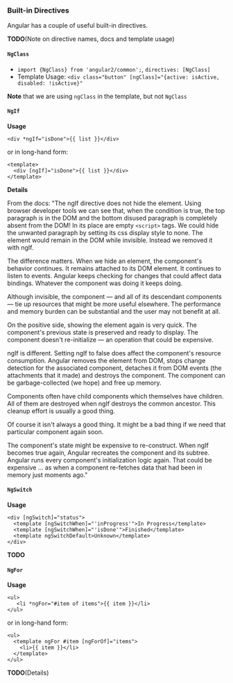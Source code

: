 ### Built-in Directives

Angular has a couple of useful built-in directives.

**TODO**(Note on directive names, docs and template usage)

#### `NgClass`

- `import {NgClass} from 'angular2/common';`, `directives: [NgClass]`
- Template Usage: `<div class="button" [ngClass]="{active: isActive, disabled: !isActive}"`

**Note** that we are using `ngClass` in the template, but not `NgClass`

#### `NgIf`

**Usage**

~~~~{.numberLines .html startFrom="1"}
<div *ngIf="isDone">{{ list }}</div>
~~~~~~~

or in long-hand form:

~~~~{.numberLines .html startFrom="1"}
<template>
  <div [ngIf]="isDone">{{ list }}</div>
</template>
~~~~~~~

**Details**

From the docs: "The ngIf directive does not hide the element. Using browser developer tools we can see that, when the condition is true, the top paragraph is in the DOM and the bottom disused paragraph is completely absent from the DOM! In its place are empty `<script>` tags. We could hide the unwanted paragraph by setting its css display style to none. The element would remain in the DOM while invisible. Instead we removed it with ngIf.

The difference matters. When we hide an element, the component's behavior continues. It remains attached to its DOM element. It continues to listen to events. Angular keeps checking for changes that could affect data bindings. Whatever the component was doing it keeps doing.

Although invisible, the component — and all of its descendant components — tie up resources that might be more useful elsewhere. The performance and memory burden can be substantial and the user may not benefit at all.

On the positive side, showing the element again is very quick. The component's previous state is preserved and ready to display. The component doesn't re-initialize — an operation that could be expensive.

ngIf is different. Setting ngIf to false does affect the component's resource consumption. Angular removes the element from DOM, stops change detection for the associated component, detaches it from DOM events (the attachments that it made) and destroys the component. The component can be garbage-collected (we hope) and free up memory.

Components often have child components which themselves have children. All of them are destroyed when ngIf destroys the common ancestor. This cleanup effort is usually a good thing.

Of course it isn't always a good thing. It might be a bad thing if we need that particular component again soon.

The component's state might be expensive to re-construct. When ngIf becomes true again, Angular recreates the component and its subtree. Angular runs every component's initialization logic again. That could be expensive ... as when a component re-fetches data that had been in memory just moments ago."

#### `NgSwitch`

**Usage**

~~~~{.numberLines .html startFrom="1"}
<div [ngSwitch]="status">
  <template [ngSwitchWhen]="'inProgress'">In Progress</template>
  <template [ngSwitchWhen]="'isDone'">Finished</template>
  <template ngSwitchDefault>Unknown</template>
</div>
~~~~~~~

**TODO**

#### `NgFor`

**Usage**

~~~~{.numberLines .html startFrom="1"}
<ul>
   <li *ngFor="#item of items">{{ item }}</li>
</ul>
~~~~~~~

or in long-hand form:

~~~~{.numberLines .html startFrom="1"}
<ul>
  <template ngFor #item [ngForOf]="items">
    <li>{{ item }}</li>
  </template>
</ul>
~~~~~~~

**TODO**(Details)


